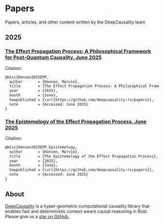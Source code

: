 [//]: # (---)

[//]: # (SPDX-License-Identifier: MIT)

[//]: # (---)

# Papers
Papers, articles, and other content written by the DeepCausality team

## 2025

### [The Effect Propagation Process: A Philosophical Framework for Post-Quantum Causality, June 2025](/effect_propagation_process/Effect_Propagation_Process.pdf)

Citation:
```latex
@misc{Hansen2025EPP,
  author       = {Hansen, Marvin},
  title        = {The Effect Propagation Process: A Philosophical Framework for Post-Quantum Causality},
  year         = {2025},
  month        = {June},
  howpublished = {\url{https://github.com/deepcausality-rs/papers}},
  note         = {Accessed: June 2025}
}
```

### [The Epistemology of the Effect Propagation Process, June 2025](/epistemology_effect_propagation_process/Epistemology_Effect_Propagation_Process.pdf)

Citation:
```latex
@misc{Hansen2025EPP_Epistemology,
  author       = {Hansen, Marvin},
  title        = {The Epistemology of the Effect Propagation Process},
  year         = {2025},
  month        = {June},
  howpublished = {\url{https://github.com/deepcausality-rs/papers}},
  note         = {Accessed: June 2025}
}
```

## About

[DeepCausality](https://deepcausality.com/) is a hyper-geometric computational causality library that enables fast and
deterministic context-aware causal reasoning in Rust. Please give us a [star on GitHub.](https://github.com/deepcausality-rs/deep_causality)